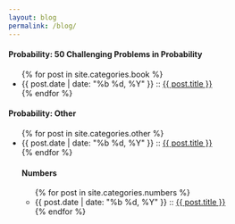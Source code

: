```yaml
---
layout: blog
permalink: /blog/
---
```


#### __Probability:__ 50 Challenging Problems in Probability

<ul class="posts">
    {% for post in site.categories.book %}
        <li>
            <span class="post-date">{{ post.date | date: "%b %d, %Y" }}</span>
            ::
            <a class="post-link" href="/math/{{ post.url }}">{{ post.title }}</a>
        </li>
    {% endfor %}
</ul>

#### __Probability:__ Other

<ul class="posts">
    {% for post in site.categories.other %}
        <li>
            <span class="post-date">{{ post.date | date: "%b %d, %Y" }}</span>
            ::
            <a class="post-link" href="/math/{{ post.url }}">{{ post.title }}</a>
        </li>
    {% endfor %}

#### __Numbers__

<ul class="posts">
    {% for post in site.categories.numbers %}
        <li>
            <span class="post-date">{{ post.date | date: "%b %d, %Y" }}</span>
            ::
            <a class="post-link" href="/math/{{ post.url }}">{{ post.title }}</a>
        </li>
    {% endfor %}
</ul>